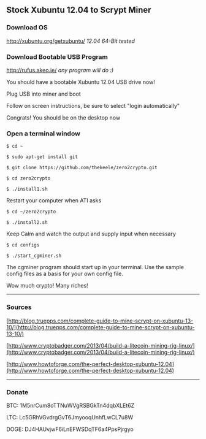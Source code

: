 ## Stock Xubuntu 12.04 to Scrypt Miner

### Download OS
http://xubuntu.org/getxubuntu/
  _12.04 64-Bit tested_

### Download Bootable USB Program
http://rufus.akeo.ie/
  _any program will do :)_

You should have a bootable Xubuntu 12.04 USB drive now!

Plug USB into miner and boot

Follow on screen instructions, be sure to select "login automatically"

Congrats! You should be on the desktop now

### Open a terminal window

`$ cd ~`

`$ sudo apt-get install git`

`$ git clone https://github.com/thekeele/zero2crypto.git`

`$ cd zero2crypto`

`$ ./install1.sh`

Restart your computer when ATI asks

`$ cd ~/zero2crypto`

`$ ./install2.sh`

Keep Calm and watch the output and supply input when necessary

`$ cd configs`

`$ ./start_cgminer.sh`

The cgminer program should start up in your terminal. Use the sample config files as a basis for your own config file. 

Wow much crypto! Many riches!

***

### Sources

[http://blog.truepps.com/complete-guide-to-mine-scrypt-on-xubuntu-13-10/](http://blog.truepps.com/complete-guide-to-mine-scrypt-on-xubuntu-13-10/)

[http://www.cryptobadger.com/2013/04/build-a-litecoin-mining-rig-linux/](http://www.cryptobadger.com/2013/04/build-a-litecoin-mining-rig-linux/)

[http://www.howtoforge.com/the-perfect-desktop-xubuntu-12.04](http://www.howtoforge.com/the-perfect-desktop-xubuntu-12.04)

***

### Donate

BTC: 1M5nrCum8oTTNuWVgRSBGkTn4dqbXLEt6Z

LTC: Lc5GRhVGvdrgGvT6JmyooqUnhfLwCL7u8W

DOGE: DJ4HAUvjwF6iLnEFWSDqTF6a4PpsPjrgyo
